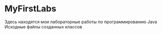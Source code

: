 # MyFirstLabs
Здесь находятся мои лабораторные работы по программированию Java
Исходные файлы созданных классов
